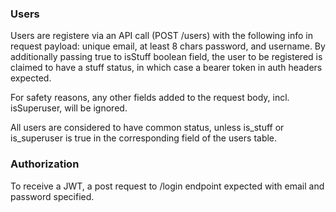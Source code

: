 ### Users

Users are registere via an API call (POST /users) with the following info in request payload: unique email, at least 8 chars password, and username. By additionally passing true to isStuff boolean field, the user to be registered is claimed to have a stuff status, in which case a bearer token in auth headers expected.

For safety reasons, any other fields added to the request body, incl. isSuperuser, will be ignored.

All users are considered to have common status, unless is_stuff or is_superuser is true in the corresponding 
field of the users table.

### Authorization

To receive a JWT, a post request to /login endpoint expected with email and password specified.